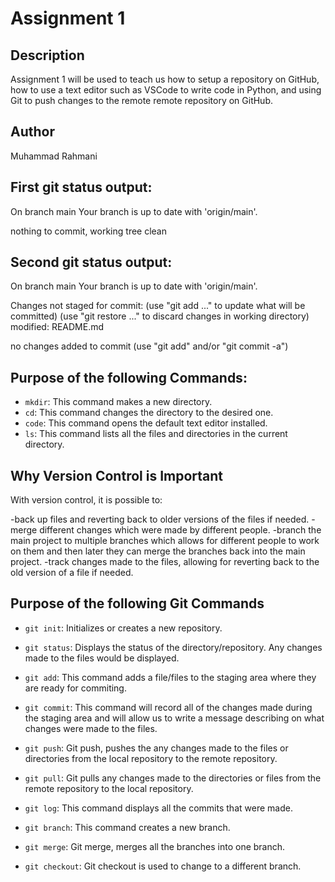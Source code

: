 # Assignment 1

## Description

Assignment 1 will be used to teach us how to setup a repository on GitHub, how to use a text editor such as VSCode to write code in Python, and using Git to push changes to the remote remote repository on GitHub.

## Author

Muhammad Rahmani

## First git status output:

On branch main
Your branch is up to date with 'origin/main'.

nothing to commit, working tree clean

## Second git status output:

On branch main
Your branch is up to date with 'origin/main'.

Changes not staged for commit:
  (use "git add <file>..." to update what will be committed)
  (use "git restore <file>..." to discard changes in working directory)
        modified:   README.md

no changes added to commit (use "git add" and/or "git commit -a")

## Purpose of the following Commands:

- `mkdir`: This command makes a new directory.
- `cd`: This command changes the directory to the desired one.
- `code`: This command opens the default text editor installed.
- `ls`: This command lists all the files and directories in the current directory.

## Why Version Control is Important

With version control, it is possible to:

-back up files and reverting back to older versions of the files if needed.
-merge different changes which were made by different people.
-branch the main project to multiple branches which allows for different 
 people to work on them and then later they can merge the branches back into the main project.
-track changes made to the files, allowing for reverting back to the old version of a file if needed.

## Purpose of the following Git Commands

- `git init`: Initializes or creates a new repository.

- `git status`: Displays the status of the directory/repository. 
                Any changes made to the files would be displayed.

- `git add`: This command adds a file/files to the staging area 
             where they are ready for commiting.

- `git commit`: This command will record all of the changes made 
                during the staging area and will allow us to write a message describing 
                on what changes were made to the files.

- `git push`: Git push, pushes the any changes made
              to the files or directories from the 
              local repository to the remote repository.

- `git pull`: Git pulls any changes made to the
              directories or files from the remote
              repository to the local repository.

- `git log`: This command displays all the commits
             that were made.

- `git branch`: This command creates a new branch.

- `git merge`: Git merge, merges all the branches into one branch.

- `git checkout`: Git checkout is used to change to a different branch.
